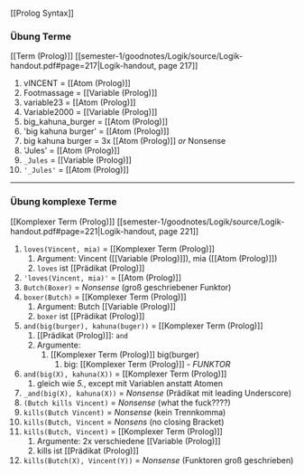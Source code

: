 [[Prolog Syntax]]
### Übung Terme
[[Term (Prolog)]]
[[semester-1/goodnotes/Logik/source/Logik-handout.pdf#page=217|Logik-handout, page 217]]
1. vINCENT = [[Atom (Prolog)]]
2. Footmassage = [[Variable (Prolog)]]
3. variable23 = [[Atom (Prolog)]]
4. Variable2000 = [[Variable (Prolog)]]
5. big_kahuna_burger = [[Atom (Prolog)]]
6. 'big kahuna burger' = [[Atom (Prolog)]]
7. big kahuna burger = 3x [[Atom (Prolog)]] _or_ Nonsense
8. 'Jules' = [[Atom (Prolog)]]
9. `_Jules` = [[Variable (Prolog)]]
10. `'_Jules'` = [[Atom (Prolog)]]

---
### Übung komplexe Terme
[[Komplexer Term (Prolog)]]
[[semester-1/goodnotes/Logik/source/Logik-handout.pdf#page=221|Logik-handout, page 221]]
1. `loves(Vincent, mia)` = [[Komplexer Term (Prolog)]]
	1. Argument: Vincent ([[Variable (Prolog)]]), mia ([[Atom (Prolog)]])
	2. `loves` ist [[Prädikat (Prolog)]]
2. `'loves(Vincent, mia)'` = [[Atom (Prolog)]]
3. `Butch(Boxer)` = _Nonsense_ (groß geschriebener Funktor)
4. `boxer(Butch)` = [[Komplexer Term (Prolog)]]
	1. Argument: Butch [[Variable (Prolog)]]
	2. `boxer` ist [[Prädikat (Prolog)]]
5. `and(big(burger), kahuna(buger))` = [[Komplexer Term (Prolog)]]
	1. [[Prädikat (Prolog)]]: `and`
	2. Argumente:
		1. [[Komplexer Term (Prolog)]] big(burger)
			1. big: [[Komplexer Term (Prolog)]] - _FUNKTOR_ 
6. `and(big(X), kahuna(X))` = [[Komplexer Term (Prolog)]]
	1. gleich wie _5._, except mit Variablen anstatt Atomen
7. `_and(big(X), kahuna(X))` = _Nonsense_ (Prädikat mit leading Underscore)
8. `(Butch kills Vincent)` = _Nonsense_ (what the fuck????)
9. `kills(Butch Vincent)` = _Nonsense_ (kein Trennkomma)
10. `kills(Butch, Vincent` = _Nonsens_ (no closing Bracket)
11. `kills(Butch, Vincent)` = [[Komplexer Term (Prolog)]]
	1. Argumente: 2x verschiedene [[Variable (Prolog)]]
	2. kills ist [[Prädikat (Prolog)]]
12. `kills(Butch(X), Vincent(Y))` = _Nonsense_ (Funktoren groß geschrieben)
